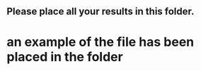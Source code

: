 ## Please place all your results in this folder. 
# an example of the file has been placed in the folder